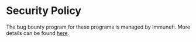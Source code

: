 # Security Policy

The bug bounty program for these programs is managed by Immunefi. More details can be found [here](https://immunefi.com/bug-bounty/jito/information/).
